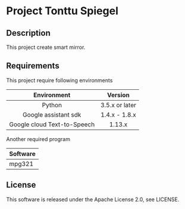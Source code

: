 # Project Tonttu Spiegel

## Description
This project create smart mirror.

## Requirements
This project require following environments
 
|Environment|Version|
|:---------:|:-----:|
| Python | 3.5.x or later |
| Google assistant sdk | 1.4.x - 1.8.x|
| Google cloud Text-to-Speech | 1.13.x |

Another required program

|Software|
|--------|
| mpg321 |

## License
This software is released under the Apache License 2.0, see LICENSE.